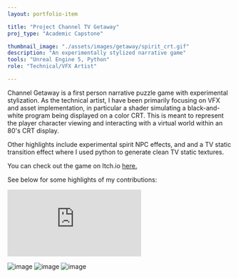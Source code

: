 ```yaml
---
layout: portfolio-item

title: "Project Channel TV Getaway"
proj_type: "Academic Capstone"

thumbnail_image: "./assets/images/getaway/spirit_crt.gif"
description: "An experimentally stylized narrative game"
tools: "Unreal Engine 5, Python"
role: "Technical/VFX Artist"

---
```


Channel Getaway is a first person narrative puzzle game with experimental stylization. As the technical artist, I have been primarily focusing on VFX and asset implementation, in particular a shader simulating a black-and-white program being displayed on a color CRT. This is meant to represent the player character viewing and interacting with a virtual world within an 80's CRT display.

Other highlights include experimental spirit NPC effects, and and a TV static transition effect where I used python to generate clean TV static textures.

You can check out the game on Itch.io <a href="{{ site.external_links.getaway }}"> here.</a>

See below for some highlights of my contributions:

<iframe class="youtube" src="https://www.youtube-nocookie.com/embed/VQDBP87Ev-o" title="YouTube video player" frameborder="0" allowfullscreen></iframe>

<!-- ![image](../assets/images/getaway/spirit_particle_preview_900.gif) kinda dont feel like this one is necessary, not enough to figure out how to make it all appear smaller -->
![image](../assets/images/getaway/spirit_crt.gif)
![image](../assets/images/getaway/star_720.gif)
![image](../assets/images/getaway/transition_720_cropped.gif)